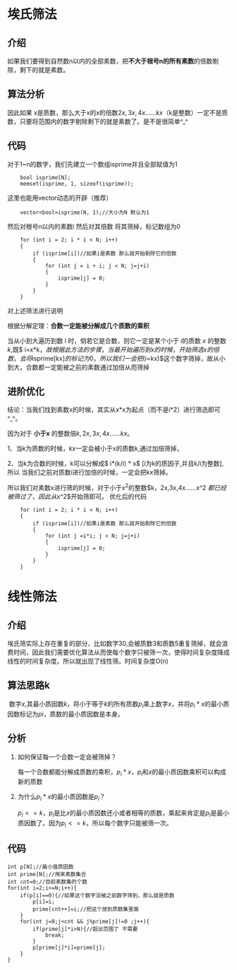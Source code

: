 # 埃氏筛法
## 介绍

如果我们要得到自然数n以内的全部素数，把**不大于根号n的所有素数**的倍数剔除，剩下的就是素数。

## 算法分析

因此如果 x是质数，那么大于x的x的倍数$2x,3x,4x……kx$（k是整数）一定不是质数，只要将范围内的数字剔除剩下的就是素数了。是不是很简单^_^

## 代码
对于1~n的数字，我们先建立一个数组isprime并且全部赋值为1

```
	bool isprime[N];
	memset(isprime, 1, sizeof(isprime));
```

这里也能用vector动态的开辟（推荐）
```
	vector<bool>isprime(N, 1);//大小为N 默认为1
```

然后对根号n以内的素数i 然后对其倍数 将其筛掉，标记数组为0
```
	for (int i = 2; i * i < N; i++)
	{
		if (isprime[i])//如果i是素数 那么就开始剔除它的倍数
		{
			for (int j = i + i; j < N; j=j+i)
			{
				isprime[j] = 0;
			}
		}
	}
```
对上述筛法进行说明

根据分解定理：**合数一定能被分解成几个质数的乘积**

当从小到大遍历到数 i 时，倘若它是合数，则它一定是某个小于 $i$的质数 $x$ 的整数 $k$,既$ i=x*k$，故根据此方法的步骤，当最开始遍历到x的时候，开始筛选x的倍数，会将$isprime[kx]$的标记为0，所以我们一会把$(i=kx)$这个数字筛掉，故从小到大，合数都一定能被之前的素数通过加倍从而筛掉

## 进阶优化
结论：当我们找到素数x的时候，其实从x\*x为起点（而不是i\*2）进行筛选即可^_^。

因为对于 **小于x** 的整数倍$k, 2x,3x,4x……kx。$

1、当k为质数的时候，$kx$一定会被小于x的质数k,通过加倍筛掉，

2、当k为合数的时候，k可以分解成$ i*(k/i) * x$ [i为k的质因子,并且k/i为整数],所以 当我们之前对质数i进行加倍的时候，一定会把kx筛掉。

所以我们对素数x进行筛的时候，对于小于$x^2$的整数$k，2x,3x,4x……x^2 $都已经被筛过了，因此从$x^2$开始筛即可。
优化后的代码

```
	for (int i = 2; i * i < N; i++)
	{
		if (isprime[i])//如果i是素数 那么就开始剔除它的倍数
		{
			for (int j =i*i; j < N; j=j+i)
			{
				isprime[j] = 0;
			}
		}
	}
```

# 线性筛法

## 介绍
   埃氏筛实际上存在重复的部分，比如数字30,会被质数3和质数5重复筛掉，就会浪费时间，因此我们需要优化算法从而使每个数字只被筛一次，使得时间复杂度降成 线性的时间复杂度。所以就出现了线性筛。时间复杂度O(n)

## 算法思路k

​	数字$x$,其最小质因数$k$，将小于等于$k$的所有质数$p_i$乘上数字$x$，并将${p_i}*{x}$的最小质因数标记为$pi$，质数的最小质因数是本身。

## 分析

1. 如何保证每一个合数一定会被筛掉？

   每一个合数都能分解成质数的乘积，${p_i}*{x}$，$p_i$和$x$的最小质因数乘积可以构成新的质数

2. 为什么${p_i}*{x}$的最小质因数是$p_i$？

   $p_i<=k$，$p_i$是比$x$的最小质因数还小或者相等的质数，乘起来肯定是$p_i$是最小质因数了。因为$p_i<=k$，所以每个数字只能被筛一次。


## 代码

```
int p[N];//最小值质因数
int prime[N];//用来素数集合 
int cnt=0;//目前素数集的个数
for(int i=2;i<=N;i++){
	if(p[i]==0){//如果这个数字没被之前数字筛到，那么就是质数
		p[i]=i;
		prime[cnt++]=i;//把这个放到质数集里面
	}
	for(int j=0;j<cnt && j%prime[j]!=0 ;j++){
		if(prime[j]*i>N){//超出范围了 不需要
			break;
		}
		p[prime[j]*i]=prime[j];
	}
}
```

